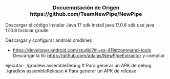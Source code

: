 <h3 align="center">Docuemntación de Origen https://github.com/TeamNewPipe/NewPipe</h3>

Descargar el código
Instalar Java 17
 sdk install java 17.0.8
 sdk use java 17.0.8
Instalar gradle

Descargar y configurar android cmdlines
 - https://developer.android.com/studio?hl=es-419#command-tools
Descargar la lib https://github.com/adaias/NewPipeExtractor y compilar

ejecutar:
./gradlew assembleDebug    # Para generar un APK de debug
./gradlew assembleRelease  # Para generar un APK de release

